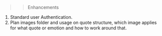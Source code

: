 >>Enhancements
1. Standard user Authentication.
2. Plan images folder and usage on quote structure, which image applies for what quote or emotion and how to work around that. 